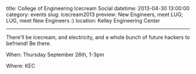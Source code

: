 title: College of Engineering Icecream Social
datetime: 2013-04-30 13:00:00
category: events
slug: icecream2013
preview: New Engineers, meet LUG; LUG, meet New Engineers :)
location: Kelley Engineering Center

---

There'll be icecream, and electricity, and a whole bunch of future 
hackers to befriend! Be there. 

When: Thursday September 26th, 1-3pm

Where: KEC

